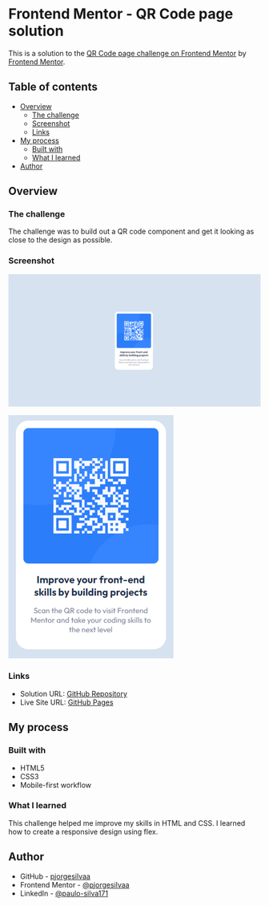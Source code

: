 # Frontend Mentor - QR Code page solution

This is a solution to the [QR Code page challenge on Frontend Mentor](https://www.frontendmentor.io/challenges/qr-code-component-iux_sIO_H) by [Frontend Mentor](https://www.frontendmentor.io/).

## Table of contents

- [Overview](#overview)
  - [The challenge](#the-challenge)
  - [Screenshot](#screenshot)
  - [Links](#links)
- [My process](#my-process)
  - [Built with](#built-with)
  - [What I learned](#what-i-learned)
- [Author](#author)

## Overview

### The challenge

The challenge was to build out a QR code component and get it looking as close to the design as possible.

### Screenshot

![Desktop View](./screenshots/desktop.png)

![Mobile View](./screenshots/mobile.png)

### Links

- Solution URL: [GitHub Repository](https://github.com/pjorgesilvaaFM/QR-Code-Component)
- Live Site URL: [GitHub Pages](https://pjorgesilvaafm.github.io/QR-Code-Component/)

## My process

### Built with

- HTML5
- CSS3
- Mobile-first workflow

### What I learned

This challenge helped me improve my skills in HTML and CSS. I learned how to create a responsive design using flex.

## Author

- GitHub - [pjorgesilvaa](https://github.com/pjorgesilvaa)
- Frontend Mentor - [@pjorgesilvaa](https://www.frontendmentor.io/profile/pjorgesilvaa)
- LinkedIn - [@paulo-silva171](https://www.linkedin.com/in/paulo-silva171/)
